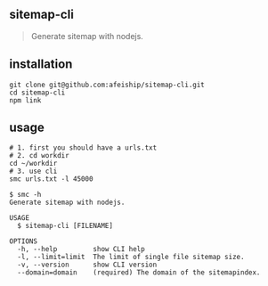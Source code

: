 ## sitemap-cli
> Generate sitemap with nodejs.

## installation
```shell
git clone git@github.com:afeiship/sitemap-cli.git
cd sitemap-cli
npm link
```

## usage
```shell
# 1. first you should have a urls.txt
# 2. cd workdir
cd ~/workdir
# 3. use cli
smc urls.txt -l 45000
```

```shell
$ smc -h
Generate sitemap with nodejs.

USAGE
  $ sitemap-cli [FILENAME]

OPTIONS
  -h, --help         show CLI help
  -l, --limit=limit  The limit of single file sitemap size.
  -v, --version      show CLI version
  --domain=domain    (required) The domain of the sitemapindex.
```
